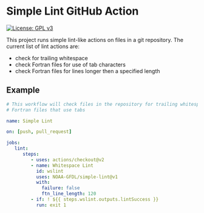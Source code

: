 # Simple Lint GitHub Action

[![License: GPL v3](https://img.shields.io/badge/License-GPLv3-blue.svg)](https://www.gnu.org/licenses/gpl-3.0)

This project runs simple lint-like actions on files in a git repository.  The
current list of lint actions are:

* check for trailing whitespace
* check Fortran files for use of tab characters
* check Fortran files for lines longer then a specified length

## Example

```yaml
# This workflow will check files in the repository for trailing whitespace and
# Fortran files that use tabs

name: Simple Lint

on: [push, pull_request]

jobs:
   lint:
      steps:
         - uses: actions/checkout@v2
         - name: Whitespace Lint
           id: wslint
           uses: NOAA-GFDL/simple-lint@v1
           with:
             failure: false
             ftn_line_length: 120
         - if: ! ${{ steps.wslint.outputs.lintSuccess }}
           run: exit 1
```
